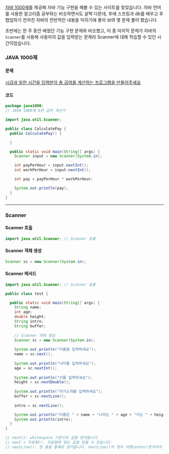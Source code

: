 [자바 1000제](https://cloudstudying.kr/)를 제공해 자바 기능 구현을 해볼 수 있는 사이트를 찾았습니다. 자바 언어를 사용한 알고리즘 공부와는 비슷하면서도 살짝 다른데,
후에 스프링과 db를 배우고 후 협업하기 전까진 자바의 전반적인 내용을 익히기에 좋아 보여 몇 문제 풀어 봤습니다.

초반에는 한 주 동안 배웠던 기능 구현 문제와 비슷했고, 이 중 마지막 문제가 자바의 <code>Scanner</code>를 사용해 사용자의 값을 입력받는 문제라 Scanner에 대해 학습할 수 있던 시간이었습니다.

### JAVA 1000제

#### 문제

[시급과 일한 시간을 입력받아 총 급여를 계산하는 프로그램을 만들어주세요](https://cloudstudying.kr/studies/55)

#### 코드

```java
package java1000;
// JAVA 1000제 6번 급여 계산기

import java.util.Scanner; 

public class CalculatePay {
  public CalculatePay() {

  }

  public static void main(String[] args) {
    Scanner input = new Scanner(System.in);

    int payPerHour = input.nextInt();
    int workPerHour = input.nextInt();

    int pay = payPerHour * workPerHour;

    System.out.println(pay);
  }
}
```

---

### Scanner

#### Scanner 호출
```java
import java.util.Scanner; // Scanner 호출
```

#### Scanner 객체 생성
```java
Scanner sc = new Scanner(System.in);
```

#### Scanner 메서드

```java
import java.util.Scanner; // Scanner 호출

public class test {

  public static void main(String[] args) {
    String name;
    int age;
    double height;
    String intro;
    String buffer;
    
    // Scanner 객체 생성
    Scanner sc = new Scanner(System.in);
    
    System.out.println("이름을 입력하세요");
    name = sc.next();
    
    System.out.println("나이를 입력하세요");
    age = sc.nextInt();
    
    System.out.println("키를 입력하세요");
    height = sc.nextDouble();
    
    System.out.println("자기소개를 입력하세요");
    buffer = sc.nextLine();
    
    intro = sc.nextLine();

    System.out.println("이름은 " + name + "나이는 " + age + "키는 " + height + "입니다.");
    System.out.println(intro);
  }
}

// next(): whitespace 기준으로 값을 받아옵니다.
// next + 자료형(): 자료형에 맞는 값을 받을 수 있습니다.
// nextLine(): 한 줄을 통째로 받아옵니다. nextLine()의 경우 개행(enter)문자까지 받아오기 때문에 변수에 한 번 더 담아주는 등의 방법이 필요합니다.
```
